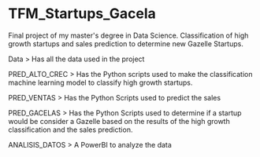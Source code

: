 # TFM_Startups_Gacela
Final project of my master's degree in Data Science. Classification of high growth startups and sales prediction to determine new Gazelle Startups.

Data > Has all the data used in the project

PRED_ALTO_CREC > Has the Python scripts used to make the classification machine learning model to classify high growth startups.

PRED_VENTAS > Has the Python Scripts used to predict the sales

PRED_GACELAS > Has the Python Scripts used to determine if a startup would be consider a Gazelle based on the results of the high growth classification and the sales prediction. 

ANALISIS_DATOS > A PowerBI to analyze the data
